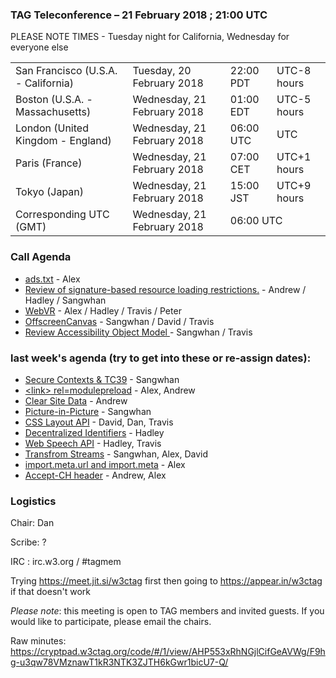 ### TAG Teleconference – 21 February 2018 ; 21:00 UTC

PLEASE NOTE TIMES - Tuesday night for California, Wednesday for everyone else

<table>
<tr><td> San Francisco (U.S.A. - California) <td> Tuesday, 20 February 2018 <td> 22:00 PDT <td> UTC-8 hours
<tr><td> Boston (U.S.A. - Massachusetts) <td> Wednesday, 21 February 2018 <td> 01:00 EDT <td> UTC-5 hours
<tr><td> London (United Kingdom - England) <td> Wednesday, 21 February 2018 <td> 06:00 UTC <td> UTC
<tr><td> Paris (France) <td> Wednesday, 21 February 2018 <td> 07:00 CET <td> UTC+1 hours
<tr><td> Tokyo (Japan) <td> Wednesday, 21 February 2018 <td> 15:00 JST <td> UTC+9 hours
<tr><td> Corresponding UTC (GMT) <td> Wednesday, 21 February 2018 <td colspan=2> 06:00 UTC
</table>


### Call Agenda

* [ads.txt](https://github.com/w3ctag/design-reviews/issues/201) - Alex
* [Review of signature-based resource loading restrictions.](https://github.com/w3ctag/design-reviews/issues/186) - Andrew / Hadley / Sangwhan
* [WebVR](https://github.com/w3ctag/design-reviews/issues/185) - Alex / Hadley / Travis / Peter
* [OffscreenCanvas](https://github.com/w3ctag/design-reviews/issues/141) - Sangwhan / David / Travis
* [Review Accessibility Object Model ](https://github.com/w3ctag/design-reviews/issues/141) - Sangwhan / Travis

### last week's agenda (try to get into these or re-assign dates):

* [Secure Contexts & TC39](https://github.com/w3ctag/design-principles/pull/75) - Sangwhan
* [&lt;link&gt; rel=modulepreload](https://github.com/w3ctag/design-reviews/issues/213) - Alex, Andrew
* [Clear Site Data](https://github.com/w3ctag/design-reviews/issues/213) - Andrew
* [Picture-in-Picture](https://github.com/w3ctag/design-reviews/issues/226) - Sangwhan
* [CSS Layout API](https://github.com/w3ctag/design-reviews/issues/224) - David, Dan, Travis
* [Decentralized Identifiers](https://github.com/w3ctag/design-reviews/issues/216) - Hadley
* [Web Speech API](https://github.com/w3ctag/design-reviews/issues/214) - Hadley, Travis
* [Transfrom Streams](https://github.com/w3ctag/design-reviews/issues/211) - Sangwhan, Alex, David
* [import.meta.url and import.meta](https://github.com/w3ctag/design-reviews/issues/208) - Alex
* [Accept-CH header](https://github.com/w3ctag/design-reviews/issues/206) - Andrew, Alex

### Logistics

Chair: Dan

Scribe: ?

IRC : irc.w3.org / #tagmem

Trying https://meet.jit.si/w3ctag first then going to  https://appear.in/w3ctag if that doesn't work

*Please note*: this meeting is open to TAG members and invited guests. If you would like to participate, please email the chairs.

Raw minutes: https://cryptpad.w3ctag.org/code/#/1/view/AHP553xRhNGjlCifGeAVWg/F9hg-u3qw78VMznawT1kR3NTK3ZJTH6kGwr1bicU7-Q/
